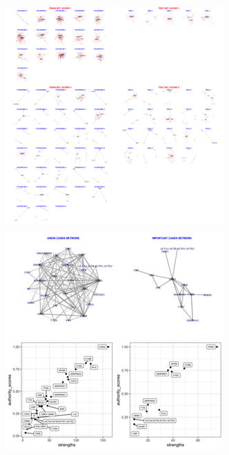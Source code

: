 ![Image](InclDNI_First_NEWEST_patients_networks_BINAR.png)

![Image](InclDNI_First_NEWEST_SUM_CASES.png)
